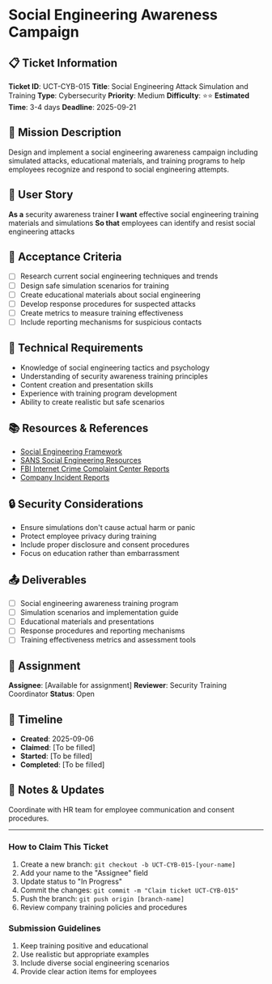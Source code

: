 # Social Engineering Awareness Campaign

## 📋 Ticket Information

**Ticket ID**: UCT-CYB-015
**Title**: Social Engineering Attack Simulation and Training
**Type**: Cybersecurity
**Priority**: Medium
**Difficulty**: ⭐⭐
**Estimated Time**: 3-4 days
**Deadline**: 2025-09-21

## 🎯 Mission Description

Design and implement a social engineering awareness campaign including simulated attacks, educational materials, and training programs to help employees recognize and respond to social engineering attempts.

## 👤 User Story

**As a** security awareness trainer
**I want** effective social engineering training materials and simulations
**So that** employees can identify and resist social engineering attacks

## 📝 Acceptance Criteria

- [ ] Research current social engineering techniques and trends
- [ ] Design safe simulation scenarios for training
- [ ] Create educational materials about social engineering
- [ ] Develop response procedures for suspected attacks
- [ ] Create metrics to measure training effectiveness
- [ ] Include reporting mechanisms for suspicious contacts

## 🔧 Technical Requirements

- Knowledge of social engineering tactics and psychology
- Understanding of security awareness training principles
- Content creation and presentation skills
- Experience with training program development
- Ability to create realistic but safe scenarios

## 📚 Resources & References

- [Social Engineering Framework](https://www.social-engineer.org/)
- [SANS Social Engineering Resources](https://www.sans.org/)
- [FBI Internet Crime Complaint Center Reports](https://www.ic3.gov/)
- [Company Incident Reports](internal-link)

## 🔒 Security Considerations

- Ensure simulations don't cause actual harm or panic
- Protect employee privacy during training
- Include proper disclosure and consent procedures
- Focus on education rather than embarrassment

## 📤 Deliverables

- [ ] Social engineering awareness training program
- [ ] Simulation scenarios and implementation guide
- [ ] Educational materials and presentations
- [ ] Response procedures and reporting mechanisms
- [ ] Training effectiveness metrics and assessment tools

## 👥 Assignment

**Assignee**: [Available for assignment]
**Reviewer**: Security Training Coordinator
**Status**: Open

## 📅 Timeline

- **Created**: 2025-09-06
- **Claimed**: [To be filled]
- **Started**: [To be filled]
- **Completed**: [To be filled]

## 💬 Notes & Updates

Coordinate with HR team for employee communication and consent procedures.

---

### How to Claim This Ticket

1. Create a new branch: `git checkout -b UCT-CYB-015-[your-name]`
2. Add your name to the "Assignee" field
3. Update status to "In Progress"
4. Commit the changes: `git commit -m "Claim ticket UCT-CYB-015"`
5. Push the branch: `git push origin [branch-name]`
6. Review company training policies and procedures

### Submission Guidelines

1. Keep training positive and educational
2. Use realistic but appropriate examples
3. Include diverse social engineering scenarios
4. Provide clear action items for employees
